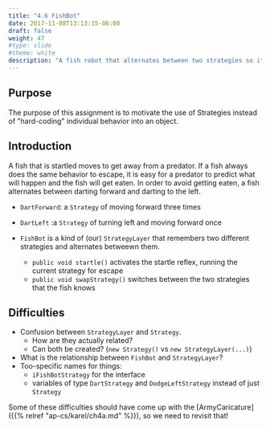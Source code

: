 ```yaml
---
title: "4.6 FishBot"
date: 2017-11-08T13:13:15-06:00
draft: false
weight: 47
#type: slide
#theme: white
description: "A fish robot that alternates between two strategies so it is harder for predators to predict its motion."
---
```


## Purpose

The purpose of this assignment is to motivate the use of Strategies instead of "hard-coding" individual behavior into an object.

## Introduction

A fish that is startled moves to get away from a predator. If a fish
always does the same behavior to escape, it is easy for a predator to
predict what will happen and the fish will get eaten. In order to
avoid getting eaten, a fish alternates between darting forward and darting to the left. 

* `DartForward`: a `Strategy` of moving forward three times
* `DartLeft` :a `Strategy` of turning left and moving forward once

* `FishBot` is a kind of (our) `StrategyLayer` that remembers two
  different strategies and alternates betweewn them.
    + `public void startle()` activates the startle reflex, running the current strategy for escape
    + `public void swapStrategy()` switches between the two strategies that the fish knows
    
    
## Difficulties

* Confusion between `StrategyLayer` and `Strategy`. 
    - How are they actually related?
    - Can both be created? (`new Strategy()` vs `new StrategyLayer(...)`)
* What is the relationship between `FishBot` and `StrategyLayer`?
* Too-specific names for things: 
    - `iFishBotStrategy` for the interface
    - variables of type `DartStrategy` and `DodgeLeftStrategy` instead of just `Strategy`

Some of these difficulties should have come up with the [ArmyCaricature]({{% relref "ap-cs/karel/ch4a.md" %}}), so we need to revisit that!

